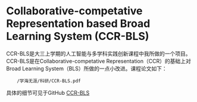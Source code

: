 # Collaborative-competative Representation based Broad Learning System (CCR-BLS)

CCR-BLS是大三上学期的人工智能与多学科实践创新课程中我所做的一个项目。    
CCR-BLS是在Collaborative-competative Representation（CCR）的基础上对Broad Learning System（BLS）所做的一点小改进。课程论文如下：  

```pdf
	/学海无涯/科研/CCR-BLS.pdf
```
<!-- <embed src="https://mozilla.github.io/pdf.js/web/viewer.html?file=/学海无涯/科研/CCR-BLS.pdf" height=800px; width=100%> -->
具体的细节可见于GitHub
[CCR-BLS](https://github.com/WuGuangHeng/CCR_BLS)  
